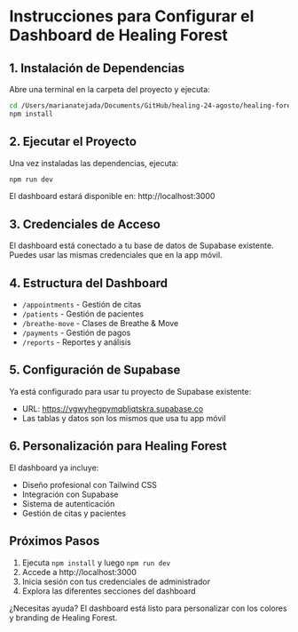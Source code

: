 # Instrucciones para Configurar el Dashboard de Healing Forest

## 1. Instalación de Dependencias

Abre una terminal en la carpeta del proyecto y ejecuta:

```bash
cd /Users/marianatejada/Documents/GitHub/healing-24-agosto/healing-forest-dashboard
npm install
```

## 2. Ejecutar el Proyecto

Una vez instaladas las dependencias, ejecuta:

```bash
npm run dev
```

El dashboard estará disponible en: http://localhost:3000

## 3. Credenciales de Acceso

El dashboard está conectado a tu base de datos de Supabase existente. Puedes usar las mismas credenciales que en la app móvil.

## 4. Estructura del Dashboard

- `/appointments` - Gestión de citas
- `/patients` - Gestión de pacientes
- `/breathe-move` - Clases de Breathe & Move
- `/payments` - Gestión de pagos
- `/reports` - Reportes y análisis

## 5. Configuración de Supabase

Ya está configurado para usar tu proyecto de Supabase existente:
- URL: https://vgwyhegpymqbljqtskra.supabase.co
- Las tablas y datos son los mismos que usa tu app móvil

## 6. Personalización para Healing Forest

El dashboard ya incluye:
- Diseño profesional con Tailwind CSS
- Integración con Supabase
- Sistema de autenticación
- Gestión de citas y pacientes

## Próximos Pasos

1. Ejecuta `npm install` y luego `npm run dev`
2. Accede a http://localhost:3000
3. Inicia sesión con tus credenciales de administrador
4. Explora las diferentes secciones del dashboard

¿Necesitas ayuda? El dashboard está listo para personalizar con los colores y branding de Healing Forest.